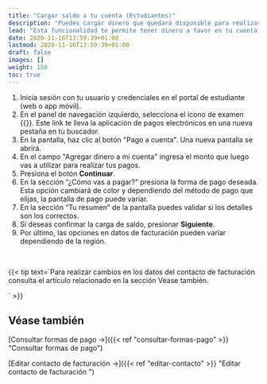 ```yaml
---
title: "Cargar saldo a tu cuenta (Estudiantes)"
description: "Puedes cargar dinero que quedará disponible para realizar el pago de futuros tickets."
lead: "Esta funcionalidad te permite tener dinero a favor en tu cuenta para el para el pago de futuros tickets cuando se crea conveniente."
date: 2020-11-16T13:59:39+01:00
lastmod: 2020-11-16T13:59:39+01:00
draft: false
images: []
weight: 150
toc: true
---
```


1. Inicia sesión con tu usuario y credenciales en el portal de estudiante (web o app móvil).
2. En el panel de navegación izquierdo, selecciona el icono de examen {{<inline-icon image="receipt.png" alt="payment icon">}}. Este link te lleva la aplicación de pagos electrónicos en una nueva pestaña en tu buscador.
3. En la pantalla, haz clic al botón "Pago a cuenta". Una nueva pantalla se abrirá.
4. En el campo "Agregar dinero a mi cuenta" ingresa el monto que luego vas a utilizar para realizar tus pagos.
5. Presiona el botón **Continuar**.
6. En la sección “¿Cómo vas a pagar?“ presiona la forma de pago deseada. Esta opción cambiará de color y dependiendo del método de pago que elijas, la pantalla de pago puede variar.
7. En la sección “Tu resumen” de la pantalla puedes validar si los detalles son los correctos.
8. Si deseas confirmar la carga de saldo, presionar **Siguiente**. 
9. Por último, las opciones en datos de facturación pueden variar dependiendo de la región.
</br>

{{< tip text=`Para realizar cambios en los datos del contacto de facturación consulta el artículo relacionado en la sección Véase también.

` >}}
</br>

## Véase también

[Consultar formas de pago →]({{< ref "consultar-formas-pago" >}} "Consultar formas de pago")
</br>

[Editar contacto de facturación →]({{< ref "editar-contacto" >}} "Editar contacto de facturación ")
